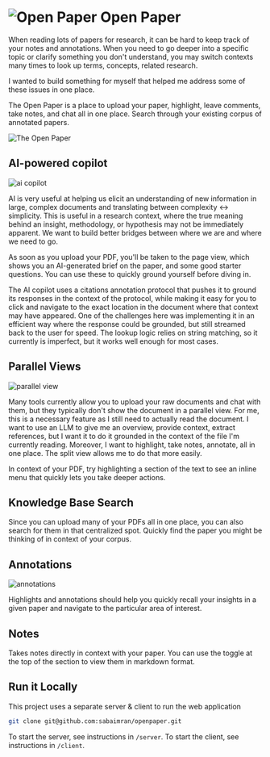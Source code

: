 # ![Open Paper](https://raw.githubusercontent.com/sabaimran/openpaper/refs/heads/master/client/src/app/openpaper.svg) Open Paper


When reading lots of papers for research, it can be hard to keep track of your notes and annotations. When you need to go deeper into a specific topic or clarify something you don't understand, you may switch contexts many times to look up terms, concepts, related research.

I wanted to build something for myself that helped me address some of these issues in one place.

The Open Paper is a place to upload your paper, highlight, leave comments, take notes, and chat all in one place. Search through your existing corpus of annotated papers.

![The Open Paper](./demo.gif)

## AI-powered copilot

![ai copilot](https://assets.khoj.dev/op_chat_1.png)

AI is very useful at helping us elicit an understanding of new information in large, complex documents and translating between complexity <-> simplicity. This is useful in a research context, where the true meaning behind an insight, methodology, or hypothesis may not be immediately apparent. We want to build better bridges between where we are and where we need to go.

As soon as you upload your PDF, you'll be taken to the page view, which shows you an AI-generated brief on the paper, and some good starter questions. You can use these to quickly ground yourself before diving in.

The AI copilot uses a citations annotation protocol that pushes it to ground its responses in the context of the protocol, while making it easy for you to click and navigate to the exact location in the document where that context may have appeared. One of the challenges here was implementing it in an efficient way where the response could be grounded, but still streamed back to the user for speed. The lookup logic relies on string matching, so it currently is imperfect, but it works well enough for most cases.

## Parallel Views

![parallel view](https://assets.khoj.dev/op_parallel_1.jpeg)

Many tools currently allow you to upload your raw documents and chat with them, but they typically don't show the document in a parallel view. For me, this is a necessary feature as I still need to actually read the document. I want to use an LLM to give me an overview, provide context, extract references, but I want it to do it grounded in the context of the file I'm currently reading. Moreover, I want to highlight, take notes, annotate, all in one place. The split view allows me to do that more easily.

In context of your PDF, try highlighting a section of the text to see an inline menu that quickly lets you take deeper actions.

## Knowledge Base Search

Since you can upload many of your PDFs all in one place, you can also search for them in that centralized spot. Quickly find the paper you might be thinking of in context of your corpus.

## Annotations

![annotations](https://assets.khoj.dev/op_annotations_1.jpeg)

Highlights and annotations should help you quickly recall your insights in a given paper and navigate to the particular area of interest.

## Notes

Takes notes directly in context with your paper. You can use the toggle at the top of the section to view them in markdown format.

## Run it Locally

This project uses a separate server & client to run the web application

```bash
git clone git@github.com:sabaimran/openpaper.git
```

To start the server, see instructions in `/server`. To start the client, see instructions in `/client`.
